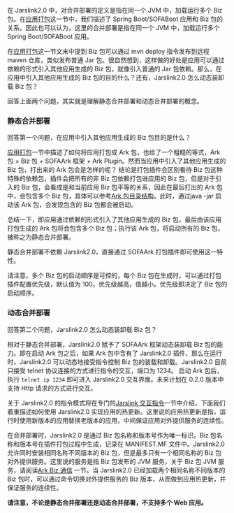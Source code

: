 在 Jarslink2.0 中，对合并部署的定义是指在同一个 JVM 中，加载运行多个 Biz 包。在[应用打包](.)这一节中，我们描述了 Spring Boot/SOFABoot 应用和 Biz 包的关系。因此也可以认为，这里的合并部署是指在同一个 JVM 中，加载运行多个 Spring Boot/SOFABoot 应用。

在[应用打包](.)这一节文末中提到 Biz 包可以通过 mvn deploy 指令发布到远程 maven 仓库，类似发布普通 Jar 包。很自然想到，这样做的好处是应用可以通过依赖的形式引入其他应用生成的 Biz 包，就像引入普通的 Jar 包依赖。那么，在应用中引入其他应用生成的 Biz 包的目的什么？还有，Jarslink2.0 怎么动态装卸载 Biz 包？

回答上面两个问题，其实就是理解静态合并部署和动态合并部署的概念。

### 静态合并部署
回答第一个问题，在应用中引入其他应用生成的 Biz 包目的是什么？

[应用打包](./jarslink-repackage.md)一节中描述了如何将应用打包成 Ark 包，也给了一个粗糙的等式，Ark 包 = Biz 包 + SOFAArk 框架 + Ark Plugin。然而当应用中引入了其他应用生成的 Biz 包，打出来的 Ark 包会是怎样的呢？ 结论是打包插件会区别看待 Biz 包这种特殊的依赖包，插件会把所有的非 Biz 包依赖打包进应用的 Biz 包，但是对于引入的 Biz 包，会看成是和当前应用 Biz 包平等的关系，因此在最后打出的 Ark 包中，会包含多个 Biz 包，具体可以参考[Ark 包目录结构](https://alipay.github.io/sofastack.github.io/docs/ark-jar.html#Ark-%E5%8C%85%E5%85%B8%E5%9E%8B%E7%9B%AE%E5%BD%95%E7%BB%93%E6%9E%84)。此时，通过java -jar 启动该 Ark 包，会发现包含的 Biz 包都会被启动。

总结一下，即应用通过依赖的形式引入了其他应用生成的 Biz 包，最后由该应用打包生成的 Ark 包将会包含多个 Biz 包；执行该 Ark 包，将启动所有的 Biz 包，被称之为静态合并部署。

静态合并部署不依赖 Jarslink2.0，直接通过 SOFAArk 打包插件即可使用这一特性。

请注意，多个 Biz 包的启动顺序是可控的，每个 Biz 包在生成时，可以通过打包插件配置优先级，默认值为 100，优先级越高，值越小。优先级即决定了 Biz 包的启动顺序。

### 动态合并部署
回答第二个问题，Jarslink2.0 怎么动态装卸载 Biz 包？

相对于静态合并部署，Jarslink2.0 赋予了 SOFAArk 框架动态装卸载 Biz 包的能力。即在启动 Ark 包之后，如果 Ark 包中含有了 Jarslink2.0 插件，那么在运行时，Jarslink2.0 可以动态地接受指令控制 Biz 包的装载和卸载。Jarslink2.0 目前只接受 telnet 协议连接的方式进行指令的交互，端口为 1234。 启动 Ark 包后， 执行 `telnet ip 1234` 即可进入 Jarslink2.0 交互界面。未来计划在 0.2.0 版本中支持 Http 请求的方式进行交互。

关于 Jarslink2.0 的指令模式将在专门的[Jarslink 交互指令](./jarslink-repackage.md)一节中介绍，下面我们着重描述如何使用 Jarslink2.0 实现应用的热更新。这里说的应用热更新是指，运行时使用新版本的应用替换老版本的应用，中间保证应用对外提供服务的连续性。

在合并部署时，Jarslink2.0 是通过 Biz 包名称和版本号作为唯一标识。Biz 包名称和版本号在插件打包过程中生成，记录在 MANIFEST.MF 文件中。Jarslink2.0 允许同时安装相同名称不同版本的 Biz 包，但是最多只有一个相同名称的 Biz 包对外提供服务。这里说的服务是指 Biz 包发布的 JVM 服务，关于 Biz 包 JVM 服务，请阅读[Ark Biz 通信](.) 一节。当 Jarslink2.0 已经加载两个相同名称不同版本的 Biz 包时，可以通过命令切换对外提供服务的 Biz 版本，从而做到应用热更新，并保证服务的连续性。

**请注意，不论是静态合并部署还是动态合并部署，不支持多个 Web 应用。**
